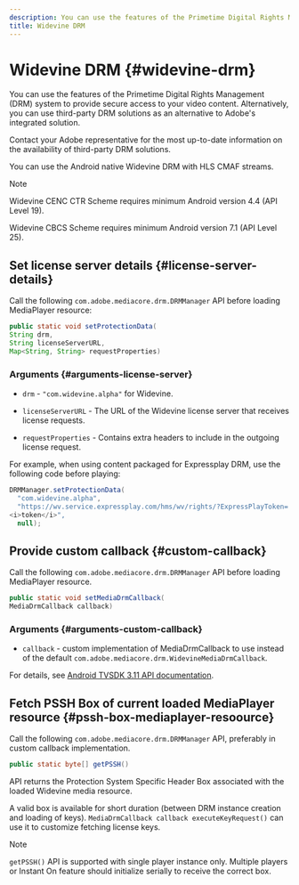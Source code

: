 ```yaml
---
description: You can use the features of the Primetime Digital Rights Management (DRM) system to provide secure access to your video content. Alternatively, you can use third-party DRM solutions as an alternative to Adobe's integrated solution.
title: Widevine DRM
---
```


# Widevine DRM {#widevine-drm}

You can use the features of the Primetime Digital Rights Management (DRM) system to provide secure access to your video content. Alternatively, you can use third-party DRM solutions as an alternative to Adobe's integrated solution.

Contact your Adobe representative for the most up-to-date information on the availability of third-party DRM solutions.

<!--<a id="section_1385440013EF4A9AA45B6AC98919E662"></a>-->

You can use the Android native Widevine DRM with HLS CMAF streams.

>[!NOTE]
>
> Widevine CENC CTR Scheme requires minimum Android version 4.4 (API Level 19).
>
> Widevine CBCS Scheme requires minimum Android version 7.1 (API Level 25).

## Set license server details {#license-server-details}

Call the following `com.adobe.mediacore.drm.DRMManager` API before loading MediaPlayer resource:

```java
public static void setProtectionData(
String drm,
String licenseServerURL,
Map<String, String> requestProperties)
```

### Arguments {#arguments-license-server}

* `drm` - `"com.widevine.alpha"` for Widevine.

* `licenseServerURL` - The URL of the Widevine license server that receives license requests.

* `requestProperties` - Contains extra headers to include in the outgoing license request.

For example, when using content packaged for Expressplay DRM, use the following code before playing:

```java
DRMManager.setProtectionData(
  "com.widevine.alpha",  
  "https://wv.service.expressplay.com/hms/wv/rights/?ExpressPlayToken= 
<i>token</i>",  
  null);
```

## Provide custom callback {#custom-callback}

Call the following `com.adobe.mediacore.drm.DRMManager` API before loading MediaPlayer resource.

```java
public static void setMediaDrmCallback(
MediaDrmCallback callback)
```

### Arguments {#arguments-custom-callback}

* `callback` - custom implementation of MediaDrmCallback to use instead of the default `com.adobe.mediacore.drm.WidevineMediaDrmCallback`.

For details, see [Android TVSDK 3.11 API documentation](https://help.adobe.com/en_US/primetime/api/psdk/javadoc3.11/index.html).

## Fetch PSSH Box of current loaded MediaPlayer resource {#pssh-box-mediaplayer-resoource}

Call the following `com.adobe.mediacore.drm.DRMManager` API, preferably in custom callback implementation.

```java
public static byte[] getPSSH()
```

API returns the Protection System Specific Header Box associated with the loaded Widevine media resource.

A valid box is available for short duration (between DRM instance creation and loading of keys). `MediaDrmCallback callback executeKeyRequest()` can use it to customize fetching license keys.

>[!NOTE]
>
> `getPSSH()` API is supported with single player instance only. Multiple players or Instant On feature should initialize serially to receive the correct box.
